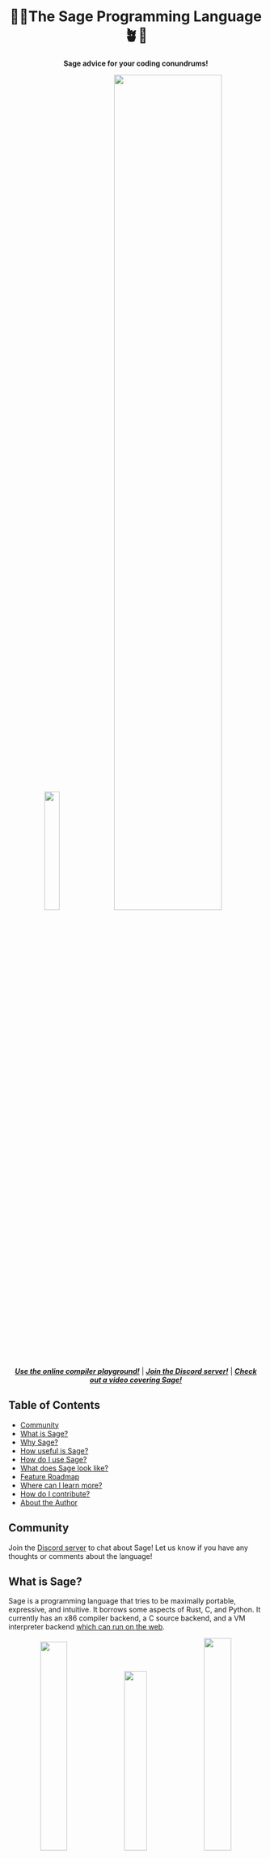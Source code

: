 <div align="center">
  <h1>🌿🌱<b>The Sage Programming Language</b>🪴🍃</h1>
  <p>
    <strong>Sage advice for your coding conundrums!</strong>
  </p>
  <p float="left">
    <img src="./assets/code1_redone.png" width="24.5%"/>
    <a href="https://adam-mcdaniel.net/sage-website"><img src="./assets/sage.png" width="65%"/></a>
  </p>
  <p>
    <a href="https://adam-mcdaniel.github.io/sage-website/playgrounds/playground/"><b><i>Use the online compiler playground!</i></b></a>
    | <a href="https://discord.gg/rSGkM4bcdP"><b><i>Join the Discord server!</i></b></a>
    | <a href="https://www.youtube.com/watch?v=QdnxjYj1pS0"><b><i>Check out a video covering Sage!</i></b></a>
  </p>
  <!-- [***Here's a link to the online compiler playground!***](https://adam-mcdaniel.net/sage)
  [***Here's a link to the online compiler playground!***](https://adam-mcdaniel.net/sage) -->
</div>


## Table of Contents

- [Community](#community)
- [What is Sage?](#what-is-sage)
- [Why Sage?](#why-sage)
- [How useful is Sage?](#how-useful-is-sage)
- [How do I use Sage?](#how-do-i-use-sage)
- [What does Sage look like?](#what-does-sage-look-like)
- [Feature Roadmap](#feature-roadmap)
- [Where can I learn more?](#where-can-i-learn-more)
- [How do I contribute?](#how-do-i-contribute)
- [About the Author](#about-the-author)

## Community

Join the [Discord server](https://discord.gg/rSGkM4bcdP) to chat about Sage! Let us know if you have any thoughts or comments about the language!

## What is Sage?

Sage is a programming language that tries to be maximally portable, expressive, and intuitive. It borrows some aspects of Rust, C, and Python. It currently has an x86 compiler backend, a C source backend, and a VM interpreter backend [which can run on the web](https://adam-mcdaniel.github.io/sage-website/playgrounds/playground/).

<div align="center">
  <p float="left">
    <img src="./assets/code2_redone.png" width="32.5%"/>
    <img src="./assets/code1_redone.png" width="30.1%"/>
    <img src="./assets/code3_redone.png" width="32.75%"/>
  </p>
</div>

Sage is licensed under the [MIT License](LICENSE), and has been under development since April 2022.

## Why Sage?

Sage is very portable -- run it on your thermostat! Here's the complete list of core virtual machine instructions and their C equivalents:

| Instruction | C Equivalent    |
| ----------- | --------------- |
| `while`     | `while (reg[0]) {` |
| `if`        | `if (reg[0]) {`    |
| `else`      | `} else {`      |
| `end`       | `}`             |
| `set N_0, N_1, ..., N_X`     | `reg[0] = N_0; reg[1] = N_1; ... reg[x] = N_X;` |
| `call`      | `funs[reg[0]]();`  |
| `ret`       | `return;`       |
| `load N`    | `memcpy(reg, tape_ptr, N * sizeof(cell));` |
| `store N`   | `memcpy(tape_ptr, reg, N * sizeof(cell));` |
| `move N`    | `tape_ptr += N;`   |
| `where`     | `reg[0].p = tape_ptr;`   |
| `deref`     | `push(tape_ptr); tape_ptr = *tape_ptr;` |
| `refer`     | `tape_ptr = pop();` |
| `index N`   | `for (int i=0; i<N; i++) reg[i].p += tape_ptr->i;` |
| `offset O, N` | `for (int i=0; i<N; i++) reg[i].p += O;` |
| `swap N` | `for (int i=0; i<N; i++) swap(reg + i, tape_ptr + i);` |
| `add N` | `for (int i=0; i<N; i++) reg[i].i += tape_ptr[i].i;` |
| `sub N` | `for (int i=0; i<N; i++) reg[i].i -= tape_ptr[i].i;` |
| `mul N` | `for (int i=0; i<N; i++) reg[i].i *= tape_ptr[i].i;` |
| `div N` | `for (int i=0; i<N; i++) reg[i].i /= tape_ptr[i].i;` |
| `rem N` | `for (int i=0; i<N; i++) reg[i].i %= tape_ptr[i].i;` |
| `or N` | `for (int i=0; i<N; i++) reg[i].i \|\|= tape_ptr[i].i;` |
| `and N` | `for (int i=0; i<N; i++) reg[i].i &&= tape_ptr[i].i;` |
| `not N` | `for (int i=0; i<N; i++) reg[i].i = !reg[i].i;` |
| `bitand N` | `for (int i=0; i<N; i++) reg[i].i &= tape_ptr[i].i;` |
| `bitor N` | `for (int i=0; i<N; i++) reg[i].i \|= tape_ptr[i].i;` |
| `bitxor N` | `for (int i=0; i<N; i++) reg[i].i ^= tape_ptr[i].i;` |
| `lsh N` | `for (int i=0; i<N; i++) reg[i].i <<= tape_ptr[i].i;` |
| `l-rsh N` | `for (int i=0; i<N; i++) reg[i].i = (uint64_t)reg[i].i >> tape_ptr[i].i;` |
| `a-rsh N` | `for (int i=0; i<N; i++) reg[i].i >>= tape_ptr[i].i;` |
| `gez N` | `for (int i=0; i<N; i++) reg[i].i = reg[i].i >= 0;` |

The compiler can target this limited "core" instruction set, with an expanded "standard" instruction set for floating point operations and foreign functions. The core instruction set is designed to be as simple as possible for anyone to implement their own backend. [Try to see if you can implement it yourself for your backend of choice!](https://github.com/adam-mcdaniel/sage/blob/main/src/targets/c.rs)

The virtual machine has some important optimization properties: Although Sage's VM is a *very simple* zero-address-code representation, it preserves all the information to *reconstruct* an LLVM-like three-address-code representation of the original higher level IR. This makes the instruction set capable of applying LLVM's optimizations while being *much easier* to implement. **Sage's innovation is in the backend, not the frontend.**

This combination of simplicity and capacity for optimization was my motivation for creating Sage. I wanted to create a virtual machine with the largest **speed + expression + portability** to **implementation difficulty** ratio, and a high level language that could compile to it. I think Sage is a good solution to this problem.

This project is based on some ideas I had while working on [Harbor](https://github.com/adam-mcdaniel/harbor) for a hackathon.

## How useful is Sage?

Sage is a very young project, and is not ready for production. It's still possible to write very useful programs in it, though.

[SageOS is an operating system with a userspace written in Sage.](https://github.com/adam-mcdaniel/sage-os) Its graphical shell and presentation app (both written in Sage) use the FFI to draw to the screen, receive input from the mouse and keyboard, interact with the filesystem, and schedule new processes. [You can look at the shell code here.](https://github.com/adam-mcdaniel/sage/tree/main/examples/sage-os/shell.sg)

[![Shell1](assets/shell1.png)](https://github.com/adam-mcdaniel/sage-os)
[![Shell2](assets/shell2.png)](https://github.com/adam-mcdaniel/sage-os)

The presentation app parses PPM image files from the filesystem and renders them to the screen. [You can look at the presentation code here.](https://github.com/adam-mcdaniel/sage/tree/main/examples/sage-os/presentation.sg)

[![Presentation](assets/presentation.png)](https://github.com/adam-mcdaniel/sage-os)

Sage's foreign function interface is simple and can directly call C functions or backend-specific builtins. Check out the [web-demo](https://adam-mcdaniel.net/sage)'s foreign function interface example that calls some JavaScript code to draw graphics or alert the user!

## How do I use Sage?

To start using sage, install it with cargo:

```bash
$ cargo install --git https://github.com/adam-mcdaniel/sage
```

Then, you can run a sage file with the `sage` command:

```bash
$ sage examples/frontend/interactive-calculator.sg
```

You can also compile a sage file to C with the `--target` flag:

```bash
$ sage examples/frontend/interactive-calculator.sg --target c
$ # Or `-t c` for short
$ sage examples/frontend/interactive-calculator.sg -tc
$ gcc out.c -o out
$ ./out
```

Check out the [code for the web-demo](https://github.com/adam-mcdaniel/sage/tree/main/examples/web) to see how to use Sage in a web page.

## What does Sage look like?

Here's an example using the `collections` submodule of Sage's builtin `std` module!
The example uses a custom struct `Point` as the key for a `HashMap` instance.

```rs
from std.collections import *;

struct Point {
    x: Float,
    y: Float
}

impl Point {
    fun new(x: Float, y: Float): Point {
        return {x=x, y=y};
    }

    fun move(&mut self, dx: Float, dy: Float) {
        self.x += dx;
        self.y += dy;
    }
}


fun main() {
    let mut hm = HashMap.make<Point, Int>();

    hm.insert(Point.new(4.0, 5.0), 5);
    hm.insert(Point.new(1.0, -1.0), -100);

    hm.println();
    let idx = Point.new(1.0, -1.0);
    if let of Some(result) = hm.get(idx) {
        println(idx, " -> ", *result);
    } else {
        println("Could not find hm[", idx, "]");
    }
}

main();
```

Here's an example of Sage's structural typing: a `Rectangle` can be created by concatenating the fields of a `Position` and a `Size`!

```rs
fun main() {
    // Add the position and the size to get a rectangle
    let rect = Position.make(10, 20) + Size.make(30, 40);

    // Print the rectangle and its stats
    println("Rectangle: ", rect);
    println("Area:      ", rect.area()); 
    println("Perimeter: ", rect.perimeter());
}

// A rectangle has an \`x\` and \`y\` position, a \`width\`, and a \`height\`.
struct Rectangle {
    x: Int,
    y: Int,
    width: Int,
    height: Int
}

impl Rectangle {
    // Calculate the area of the rectangle
    fun area(&self): Int { self.width * self.height }

    // Calculate the perimeter of the rectangle
    fun perimeter(&self): Int { 2 * (self.width + self.height) }
}

// A type for representing the dimensions of a 2D shape
struct Size {
    width: Int,
    height: Int
}

impl Size {
    // Create a new size with the given width and height
    fun make(width: Int, height: Int): Size { { width=width, height=height } }
}

// A type for representing the position of a 2D shape
struct Position {
    x: Int,
    y: Int
}

impl Position {
    // Create a new position with the given x and y coordinates
    fun make(x: Int, y: Int): Position { { x=x, y=y } }
}

main();
```

Here's an example of Sage's pattern matching: it's easy to deconstruct a value using `match`, `if let`, or a simple `let` binding. Sage's `match` expressions are very powerful!

```rs
// Create a C-like enum
enum Direction {
    North, South, East, West
}

// Pattern match over a tuple of a Direction, Int, and struct
match (Direction of South, 2, {x = 5, y = -6}) {
    (of North, _, _)
    | (of East, _, _)
    | (of West, _, _)
    | (of South, 3, _) => print("Incorrect!\\n"),
    (of South, 2, {x = 5, y = -6}) => {
        // This will be the branch that matches
        print("Correct!\\n");
    },
    _ => print("Incorrect!\\n")
}

// Create a polymorphic Rust-like enum
enum Option<T> {
    Some(T),
    Nothing
}

// Define a fallible division operation
fun divide(n: Int, d: Int): Option<Int> {
    if (d == 0) {
        return Option<Int> of Nothing;
    } else {
        return Option<Int> of Some(n / d);
    }
}

// Match over a division operation with an if-let statement
if let of Some(n) = divide(6, 2) {
    print("6 / 2 = ", n, "\\n");
} else {
    print("6 / 2 = undefined\\n");
}
```

Go to the [web-demo](https://adam-mcdaniel.github.io/sage-website/playgrounds/playground/) or the [examples/frontend](https://github.com/adam-mcdaniel/sage/tree/main/examples/frontend) folder to see more code examples.

## Feature Roadmap

- [x] Compiler Backends
  - [ ] LLVM (highly desired!)
  - [x] C (fully-implemented but unoptimized)
  - [x] Interpreter (fully-implemented but unoptimized)
  - [x] Web Backend
    - [x] Interpreter
    - [ ] Visual demo like the [web-demo](https://adam-mcdaniel.net/harbor) for [Harbor](https://github.com/adam-mcdaniel/harbor)
- [x] SIMD vector instruction support
- [x] Static variables and constant expressions
- [x] Conditional compilation
- [x] Polymorphic functions
- [x] Mutability checks
- [x] Rust-like `enum`s
- [x] Pattern `match`ing
- [x] Structural typing
- [x] Associated constants and methods
- [x] Recursive polymorphic types
- [ ] Iterators and list/vector/array comprehensions
- [ ] Hindley-Milner type inference
- [ ] VSCode extension (syntax highlighting, code completion, etc.)
- [ ] Typeclasses
- [ ] `no-std` implementation of compiler
- [x] `const` generics
- [x] Modules
- [x] A standard library
  - [ ] Type Reflection Module
  - [x] Collections Module
  - [ ] Networking Module
  - [ ] Filesystem Module
  - [ ] Graphics Module
  - [ ] Audio Module
  - [ ] GUI Module
  - [ ] WebAssembly Module
  - [ ] Foreign Function Interface Module (create backend with `.toml` file)
  - [x] Memory Management Module
- [x] Better frontend parser (switch to [Nom](https://crates.io/crates/nom)?)
- [ ] A package manager
- [x] AST Macros
- [ ] C frontend (compile C to Sage VM)
- [ ] Self-hosting implementation

## Where can I learn more?

You can read [my blog post](https://adam-mcdaniel.github.io/blog/compilers-for-the-future) (~20 minute read) about the programming language to learn more about the implementation!

[Here's a 23 minute YouTube video that covers how compilers work, and delves into Sage!](https://www.youtube.com/watch?v=QdnxjYj1pS0)

Join the [Discord server](https://discord.gg/rSGkM4bcdP) to chat about Sage!

## How do I contribute?

If you want to contribute, you can open an issue or a pull request. [Adding backends for other architectures is a great way to contribute!](https://github.com/adam-mcdaniel/sage/blob/main/src/targets/c.rs) We also need a VSCode syntax highlighting extension!

## About the Author

[I'm a computer science PhD student](https://adam-mcdaniel.net) at the [University of Tennessee, Knoxville🍊](https://www.youtube.com/watch?v=-8MlEo02u54). Rust is my favorite language, and [I've](https://github.com/adam-mcdaniel/oakc) [written](https://github.com/adam-mcdaniel/harbor) [many](https://github.com/adam-mcdaniel/tsar) [other](https://github.com/adam-mcdaniel/free) [compilers](https://github.com/adam-mcdaniel/xasm). This is the last project I started as a teenager, and I was the only author to touch any of the code up to version `v0.0.2-alpha` (12/25/2023)! I'm looking for work opportunities for Summer 2024 (after I finish my Masters degree), so if you're interested in hiring me, please reach out to me at [amcdan23@vols.utk.edu](mailto:amcdan23@vols.utk.edu)!
